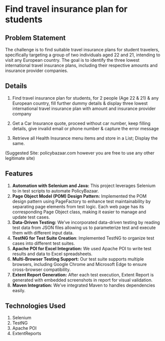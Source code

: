 
# Find travel insurance plan for students

## Problem Statement

The challenge is to find suitable travel insurance plans for student travelers,
specifically targeting a group of two individuals aged 22 and 21,
intending to visit any European country. The goal is to identify the three lowest international travel insurance plans, including their respective amounts and insurance provider companies.


## Details

1. Find travel insurance plan for students, for 2 people (Age 22 & 21) & any European country, fill further dummy details & display three lowest international travel insurance plan with amount and insurance provider company

2. Get a Car Insurance quote, proceed without car number, keep filling details, give invalid email or phone number & capture the error message

3. Retrieve all Health Insurance menu items and store in a List; Display the same.

(Suggested Site: policybazaar.com however you are free to use any other legitimate site)

## Features
1. **Automation with Selenium and Java:** This project leverages Selenium to in test scripts to automate PolicyBazaar.
2. **Page Object Model (POM) Design Pattern:** Implemented the POM design pattern using PageFactory to enhance test maintainability by separating page elements from test logic. Each web page has its corresponding Page Object class, making it easier to manage and update test cases.
3. **Data-Driven Testing:** We’ve incorporated data-driven testing by reading test data from JSON files allowing us to parameterize test and execute them with different input data.
4. **TestNG for Test Suite Creation**: Implemented TestNG to organize test cases into different test suites.
5. **Apache POI for Excel Integration:** We used Apache POI to write test results and data to Excel spreadsheets.
6. **Multi-Browser Testing Support:** Our test suite supports multiple browsers, including Google Chrome and Microsoft Edge to ensure cross-browser compatibility.
7. **Extent Report Generation:**
   After each test execution, Extent Report is generated with embedded screenshots in report for visual validation.
8. **Maven Integration:** We’ve integrated Maven to handles dependencies easily.

## Technologies Used

1. Selenium
2. TestNG
3. Apache POI
4. ExtentReports
                                          